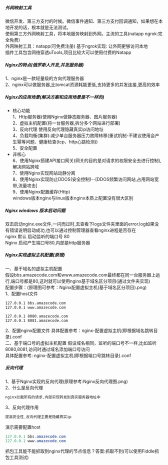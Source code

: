 ##### 外网映射工具
微信开发、第三方支付的时候。微信事件通知、第三方支付回调通知，如果想在本地开发的话，根本就是无法测试。    
使用第三方外网映射工具，将本地服务映射到外网。主流的工具(natapp ngrok:完全免费)     
外网映射工具：natapp(可免费注册) 基于ngrok实现: 让外网更够访问本地      
插件工具包含网络穿透uTools,项目比较大可以使用付费的Natapp        
##### Nginx的特点(俄罗斯人开发,并发服务器)
1、nginx是一款轻量级的方向代理服务器     
2、nginx可以做服务器,比tomcat资源耗能更低,支持更多的并发连接,更高的效率     
##### Nginx的应用场景(解决方案和应用场景是不一样的)
- 核心功能              
1、Http服务器(使用Nginx做静态服务器、图片服务器)         
2、虚拟主机配置(将一台服务器,拆分多个网站进行部署)        
3、反向代理 使用反向代理隐藏真实ip访问地址    
4、负载均衡(集群):减少单台服务器压力故障转移(重试机制-不建议使用会产生幂等问题、健康检查(tcp、http心跳检测))     
5、安全配置     
- 非核心       
6、使用Nginx搭建API接口网关(网关的目的是对请求的权限安全去进行控制),解决网站跨域        
7、使用Nginx实现网站动静分离      
8、使用Nginx实现防止DDOS(安全控制)--[DDOS频繁访问网站,占用网站宽带,流量攻击]         
9、使用Nginx配置缓存(Http)  
windows版本nginx与linux版本nginx本质上配置没有很大区别
##### Nginx windows 版本启动问题
双击启动nginx.exe文件,一闪而过时,去查看下logs文件夹里面的error.log如果没有错误说明启动成功,也可以通过控制管理器查看nginx进程是否存在    
nginx 默认 启动监听的端口号 80      
Nginx 启动产生端口号80,内部是http服务器  
##### Nginx实现虚拟主机配置(原理)
一、基于域名的虚拟主机配置       
假设bbs.amazecode.com和www.amazecode.com最终都在同一台服务器上运行,端口号都是80,这时就可以使用nginx基于域名区分项目(通过文件夹实现)         
配置步骤：(原理图可参考：Nginx配置虚拟主机(基于域名区分项目).png)           
1、配置host文件
```text
127.0.0.1 bbs.amazecode.com
127.0.0.1 www.amazecode.com

127.0.0.1 8080.amazecode.com
127.0.0.1 8081.amazecode.com
```
2、配置nginx配置文件
具体配置参考：nginx-配置虚拟主机(即根据域名跳转目录).conf     
二、基于端口号的虚拟主机配置
假设域名相同，监听的端口号不一样,比如监听8080,8081,访问时通过域名添加端口号访问          
具体配置参考: nginx-配置虚拟主机(即根据端口号跳转目录).conf   
##### 反向代理
1、基于Nginx实现的反向代理(原理参考:Nginx反向代理图.png)        
2、什么是反向代理
```java
nginx拦截所有的请求,内部实现转发到真实服务器地址中
```  
3、反向代理作用   
```java
提高安全性,反向代理主要是隐藏真实ip
```
演示需要配置host
```java
127.0.0.1 bbs.amazecode.com
127.0.0.1 www.amazecode.com
```
抓包工具能不能抓取到nginx代理的节点信息？答案:抓取不到(可以使用Fiddle抓包工具测试)

